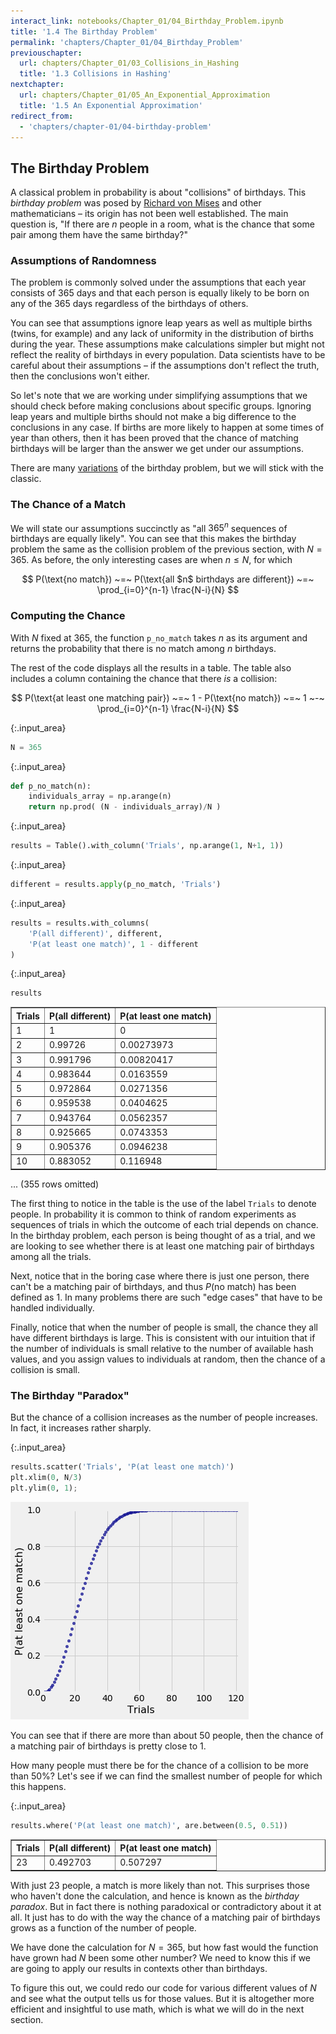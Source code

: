 ```yaml
---
interact_link: notebooks/Chapter_01/04_Birthday_Problem.ipynb
title: '1.4 The Birthday Problem'
permalink: 'chapters/Chapter_01/04_Birthday_Problem'
previouschapter:
  url: chapters/Chapter_01/03_Collisions_in_Hashing
  title: '1.3 Collisions in Hashing'
nextchapter:
  url: chapters/Chapter_01/05_An_Exponential_Approximation
  title: '1.5 An Exponential Approximation'
redirect_from:
  - 'chapters/chapter-01/04-birthday-problem'
---
```


## The Birthday Problem

A classical problem in probability is about "collisions" of birthdays. This *birthday problem* was posed by [Richard von Mises](https://en.wikipedia.org/wiki/Richard_von_Mises) and other mathematicians – its origin has not been well established. The main question is, "If there are $n$ people in a room, what is the chance that some pair among them have the same birthday?"

### Assumptions of Randomness
The problem is commonly solved under the assumptions that each year consists of 365 days and that each person is equally likely to be born on any of the 365 days regardless of the birthdays of others. 

You can see that assumptions ignore leap years as well as multiple births (twins, for example) and any lack of uniformity in the distribution of births during the year. These assumptions make calculations simpler but might not reflect the reality of birthdays in every population. Data scientists have to be careful about their assumptions – if the assumptions don't reflect the truth, then the conclusions won't either. 

So let's note that we are working under simplifying assumptions that we should check before making conclusions about specific groups. Ignoring leap years and multiple births should not make a big difference to the conclusions in any case. If births are more likely to happen at some times of year than others, then it has been proved that the chance of matching birthdays will be larger than the answer we get under our assumptions. 

There are many [variations](http://onlinelibrary.wiley.com/store/10.1111/j.1740-9713.2013.00705.x/asset/sign705.pdf;jsessionid=491D7D4A673C963B34E14B5AE6197321.f02t01?v=1&t=iy0wn3y5&s=199ae2fb587c25b7cde75105b0f11d2f25016108) of the birthday problem, but we will stick with the classic.

### The Chance of a Match
We will state our assumptions succinctly as "all $365^n$ sequences of birthdays are equally likely". You can see that this makes the birthday problem the same as the collision problem of the previous section, with $N = 365$. As before, the only interesting cases are when $n \le N$, for which

$$
P(\text{no match}) ~=~
P(\text{all $n$ birthdays are different}) ~=~ \prod_{i=0}^{n-1} \frac{N-i}{N}
$$

### Computing the Chance

With $N$ fixed at 365, the function `p_no_match` takes $n$ as its argument and returns the probability that there is no match among $n$ birthdays. 

The rest of the code displays all the results in a table. The table also includes a column containing the chance that there *is* a collision:

$$
P(\text{at least one matching pair}) ~=~ 
1 - P(\text{no match})
~=~ 1 ~-~ \prod_{i=0}^{n-1} \frac{N-i}{N}
$$



{:.input_area}
```python
N = 365
```




{:.input_area}
```python
def p_no_match(n):
    individuals_array = np.arange(n)
    return np.prod( (N - individuals_array)/N )
```




{:.input_area}
```python
results = Table().with_column('Trials', np.arange(1, N+1, 1))
```




{:.input_area}
```python
different = results.apply(p_no_match, 'Trials')
```




{:.input_area}
```python
results = results.with_columns(
    'P(all different)', different,
    'P(at least one match)', 1 - different
)
```




{:.input_area}
```python
results
```





<div markdown="0">
<table border="1" class="dataframe">
    <thead>
        <tr>
            <th>Trials</th> <th>P(all different)</th> <th>P(at least one match)</th>
        </tr>
    </thead>
    <tbody>
        <tr>
            <td>1     </td> <td>1               </td> <td>0                    </td>
        </tr>
        <tr>
            <td>2     </td> <td>0.99726         </td> <td>0.00273973           </td>
        </tr>
        <tr>
            <td>3     </td> <td>0.991796        </td> <td>0.00820417           </td>
        </tr>
        <tr>
            <td>4     </td> <td>0.983644        </td> <td>0.0163559            </td>
        </tr>
        <tr>
            <td>5     </td> <td>0.972864        </td> <td>0.0271356            </td>
        </tr>
        <tr>
            <td>6     </td> <td>0.959538        </td> <td>0.0404625            </td>
        </tr>
        <tr>
            <td>7     </td> <td>0.943764        </td> <td>0.0562357            </td>
        </tr>
        <tr>
            <td>8     </td> <td>0.925665        </td> <td>0.0743353            </td>
        </tr>
        <tr>
            <td>9     </td> <td>0.905376        </td> <td>0.0946238            </td>
        </tr>
        <tr>
            <td>10    </td> <td>0.883052        </td> <td>0.116948             </td>
        </tr>
    </tbody>
</table>
<p>... (355 rows omitted)</p>
</div>



The first thing to notice in the table is the use of the label `Trials` to denote people. In probability it is common to think of random experiments as sequences of trials in which the outcome of each trial depends on chance. In the birthday problem, each person is being thought of as a trial, and we are looking to see whether there is at least one matching pair of birthdays among all the trials.

Next, notice that in the boring case where there is just one person, there can't be a matching pair of birthdays, and thus $P(\text{no match})$ has been defined as 1. In many problems there are such "edge cases" that have to be handled individually.

Finally, notice that when the number of people is small, the chance they all have different birthdays is large. This is consistent with our intuition that if the number of individuals is small relative to the number of available hash values, and you assign values to individuals at random, then the chance of a collision is small.

### The Birthday "Paradox"
But the chance of a collision increases as the number of people increases. In fact, it increases rather sharply.



{:.input_area}
```python
results.scatter('Trials', 'P(at least one match)')
plt.xlim(0, N/3)
plt.ylim(0, 1);
```



![png](../../images/chapters/Chapter_01/04_Birthday_Problem_13_0.png)


You can see that if there are more than about 50 people, then the chance of a matching pair of birthdays is pretty close to 1. 

How many people must there be for the chance of a collision to be more than 50%? Let's see if we can find the smallest number of people for which this happens.



{:.input_area}
```python
results.where('P(at least one match)', are.between(0.5, 0.51))
```





<div markdown="0">
<table border="1" class="dataframe">
    <thead>
        <tr>
            <th>Trials</th> <th>P(all different)</th> <th>P(at least one match)</th>
        </tr>
    </thead>
    <tbody>
        <tr>
            <td>23    </td> <td>0.492703        </td> <td>0.507297             </td>
        </tr>
    </tbody>
</table>
</div>



With just 23 people, a match is more likely than not. This surprises those who haven't done the calculation, and hence is known as the *birthday paradox*. But in fact there is nothing paradoxical or contradictory about it at all. It just has to do with the way the chance of a matching pair of birthdays grows as a function of the number of people.

We have done the calculation for $N = 365$, but how fast would the function have grown had $N$ been some other number? We need to know this if we are going to apply our results in contexts other than birthdays.

To figure this out, we could redo our code for various different values of $N$ and see what the output tells us for those values. But it is altogether more efficient and insightful to use math, which is what we will do in the next section.
